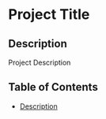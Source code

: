 
  # Project Title
  
  ## Description
  Project Description
  
  ## Table of Contents
  * [Description](#Description)
  